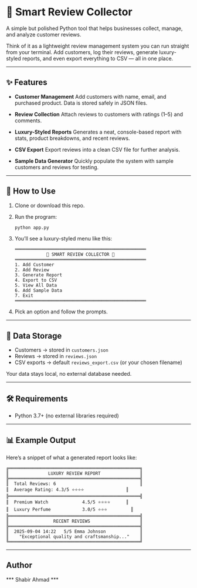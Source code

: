 
# 💎 Smart Review Collector

A simple but polished Python tool that helps businesses collect, manage, and analyze customer reviews.

Think of it as a lightweight review management system you can run straight from your terminal. Add customers, log their reviews, generate luxury-styled reports, and even export everything to CSV — all in one place.

---

## ✨ Features

* **Customer Management**
  Add customers with name, email, and purchased product. Data is stored safely in JSON files.

* **Review Collection**
  Attach reviews to customers with ratings (1–5) and comments.

* **Luxury-Styled Reports**
  Generates a neat, console-based report with stats, product breakdowns, and recent reviews.

* **CSV Export**
  Export reviews into a clean CSV file for further analysis.

* **Sample Data Generator**
  Quickly populate the system with sample customers and reviews for testing.

---

## 🚀 How to Use

1. Clone or download this repo.

2. Run the program:

   ```bash
   python app.py
   ```

3. You’ll see a luxury-styled menu like this:

   ```
   ══════════════════════════════════════════════════
               💎 SMART REVIEW COLLECTOR 💎
   ══════════════════════════════════════════════════
   1. Add Customer
   2. Add Review
   3. Generate Report
   4. Export to CSV
   5. View All Data
   6. Add Sample Data
   7. Exit
   ══════════════════════════════════════════════════
   ```

4. Pick an option and follow the prompts.

---

## 📂 Data Storage

* Customers → stored in `customers.json`
* Reviews → stored in `reviews.json`
* CSV exports → default `reviews_export.csv` (or your chosen filename)

Your data stays local, no external database needed.

---

## 🛠 Requirements

* Python 3.7+ (no external libraries required)

---

## 📊 Example Output

Here’s a snippet of what a generated report looks like:

```
╔══════════════════════════════════════════════════╗
║               LUXURY REVIEW REPORT               ║
╠══════════════════════════════════════════════════╣
║  Total Reviews: 6                                ║
║  Average Rating: 4.3/5 ⭐⭐⭐⭐                ║
╠══════════════════════════════════════════════════╣
║  Premium Watch             4.5/5 ⭐⭐⭐⭐      ║
║  Luxury Perfume            3.0/5 ⭐⭐⭐         ║
╠══════════════════════════════════════════════════╣
║                 RECENT REVIEWS                   ║
╠══════════════════════════════════════════════════╣
║  2025-09-04 14:22   5/5 Emma Johnson             ║
║    "Exceptional quality and craftsmanship..."    ║
╚══════════════════════════════════════════════════╝
```

---

## Author
*** Shabir Ahmad ***
